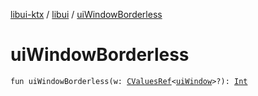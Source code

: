 [libui-ktx](../index.md) / [libui](index.md) / [uiWindowBorderless](./ui-window-borderless.md)

# uiWindowBorderless

`fun uiWindowBorderless(w: `[`CValuesRef`](../kotlinx.cinterop/-c-values-ref/index.md)`<`[`uiWindow`](ui-window.md)`>?): `[`Int`](https://kotlinlang.org/api/latest/jvm/stdlib/kotlin/-int/index.html)